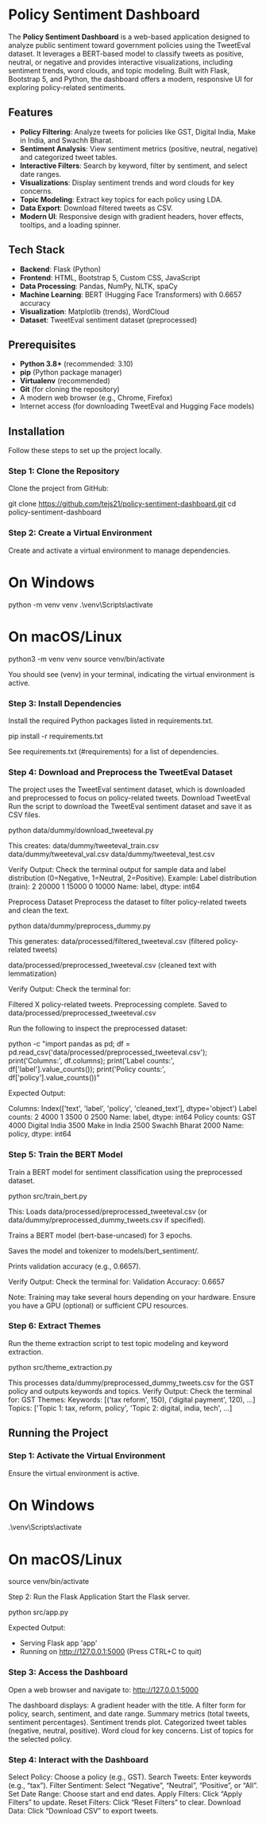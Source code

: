 # Policy Sentiment Dashboard

The **Policy Sentiment Dashboard** is a web-based application designed to analyze public sentiment toward government policies using the TweetEval dataset. It leverages a BERT-based model to classify tweets as positive, neutral, or negative and provides interactive visualizations, including sentiment trends, word clouds, and topic modeling. Built with Flask, Bootstrap 5, and Python, the dashboard offers a modern, responsive UI for exploring policy-related sentiments.

## Features
- **Policy Filtering**: Analyze tweets for policies like GST, Digital India, Make in India, and Swachh Bharat.
- **Sentiment Analysis**: View sentiment metrics (positive, neutral, negative) and categorized tweet tables.
- **Interactive Filters**: Search by keyword, filter by sentiment, and select date ranges.
- **Visualizations**: Display sentiment trends and word clouds for key concerns.
- **Topic Modeling**: Extract key topics for each policy using LDA.
- **Data Export**: Download filtered tweets as CSV.
- **Modern UI**: Responsive design with gradient headers, hover effects, tooltips, and a loading spinner.

## Tech Stack
- **Backend**: Flask (Python)
- **Frontend**: HTML, Bootstrap 5, Custom CSS, JavaScript
- **Data Processing**: Pandas, NumPy, NLTK, spaCy
- **Machine Learning**: BERT (Hugging Face Transformers) with 0.6657 accuracy
- **Visualization**: Matplotlib (trends), WordCloud
- **Dataset**: TweetEval sentiment dataset (preprocessed)

## Prerequisites
- **Python 3.8+** (recommended: 3.10)
- **pip** (Python package manager)
- **Virtualenv** (recommended)
- **Git** (for cloning the repository)
- A modern web browser (e.g., Chrome, Firefox)
- Internet access (for downloading TweetEval and Hugging Face models)

## Installation

Follow these steps to set up the project locally.

### Step 1: Clone the Repository
Clone the project from GitHub:

git clone https://github.com/tejs21/policy-sentiment-dashboard.git
cd policy-sentiment-dashboard

### Step 2: Create a Virtual Environment
Create and activate a virtual environment to manage dependencies.

# On Windows
python -m venv venv
.\venv\Scripts\activate

# On macOS/Linux
python3 -m venv venv
source venv/bin/activate

You should see (venv) in your terminal, indicating the virtual environment is active.

### Step 3: Install Dependencies
Install the required Python packages listed in requirements.txt.

pip install -r requirements.txt

See requirements.txt (#requirements) for a list of dependencies.

### Step 4: Download and Preprocess the TweetEval Dataset
The project uses the TweetEval sentiment dataset, which is downloaded and preprocessed to focus on policy-related tweets.
Download TweetEval
Run the script to download the TweetEval sentiment dataset and save it as CSV files.

python data/dummy/download_tweeteval.py

This creates:
data/dummy/tweeteval_train.csv
data/dummy/tweeteval_val.csv
data/dummy/tweeteval_test.csv

Verify Output:
Check the terminal output for sample data and label distribution (0=Negative, 1=Neutral, 2=Positive). Example:
Label distribution (train):
2    20000
1    15000
0    10000
Name: label, dtype: int64

Preprocess Dataset
Preprocess the dataset to filter policy-related tweets and clean the text.

python data/dummy/preprocess_dummy.py

This generates:
data/processed/filtered_tweeteval.csv (filtered policy-related tweets)

data/processed/preprocessed_tweeteval.csv (cleaned text with lemmatization)

Verify Output:
Check the terminal for:

Filtered X policy-related tweets.
Preprocessing complete. Saved to data/processed/preprocessed_tweeteval.csv

Run the following to inspect the preprocessed dataset:

python -c "import pandas as pd; df = pd.read_csv('data/processed/preprocessed_tweeteval.csv'); print('Columns:', df.columns); print('Label counts:', df['label'].value_counts()); print('Policy counts:', df['policy'].value_counts())"

Expected Output:

Columns: Index(['text', 'label', 'policy', 'cleaned_text'], dtype='object')
Label counts:
2    4000
1    3500
0    2500
Name: label, dtype: int64
Policy counts:
GST              4000
Digital India    3500
Make in India    2500
Swachh Bharat    2000
Name: policy, dtype: int64

### Step 5: Train the BERT Model
Train a BERT model for sentiment classification using the preprocessed dataset.

python src/train_bert.py


This:
Loads data/processed/preprocessed_tweeteval.csv (or data/dummy/preprocessed_dummy_tweets.csv if specified).

Trains a BERT model (bert-base-uncased) for 3 epochs.

Saves the model and tokenizer to models/bert_sentiment/.

Prints validation accuracy (e.g., 0.6657).

Verify Output:
Check the terminal for:
Validation Accuracy: 0.6657

Note: Training may take several hours depending on your hardware. Ensure you have a GPU (optional) or sufficient CPU resources.


### Step 6: Extract Themes
Run the theme extraction script to test topic modeling and keyword extraction.

python src/theme_extraction.py

This processes data/dummy/preprocessed_dummy_tweets.csv for the GST policy and outputs keywords and topics.
Verify Output:
Check the terminal for:
GST Themes:
Keywords: [('tax reform', 150), ('digital payment', 120), ...]
Topics: ['Topic 1: tax, reform, policy', 'Topic 2: digital, india, tech', ...]

## Running the Project
### Step 1: Activate the Virtual Environment
Ensure the virtual environment is active.

# On Windows
.\venv\Scripts\activate

# On macOS/Linux
source venv/bin/activate

Step 2: Run the Flask Application
Start the Flask server.

python src/app.py

Expected Output:
 * Serving Flask app 'app'
 * Running on http://127.0.0.1:5000 (Press CTRL+C to quit)

### Step 3: Access the Dashboard
Open a web browser and navigate to:
http://127.0.0.1:5000

The dashboard displays:
A gradient header with the title.
A filter form for policy, search, sentiment, and date range.
Summary metrics (total tweets, sentiment percentages).
Sentiment trends plot.
Categorized tweet tables (negative, neutral, positive).
Word cloud for key concerns.
List of topics for the selected policy.

### Step 4: Interact with the Dashboard
Select Policy: Choose a policy (e.g., GST).
Search Tweets: Enter keywords (e.g., “tax”).
Filter Sentiment: Select “Negative”, “Neutral”, “Positive”, or “All”.
Set Date Range: Choose start and end dates.
Apply Filters: Click “Apply Filters” to update.
Reset Filters: Click “Reset Filters” to clear.
Download Data: Click “Download CSV” to export tweets.










